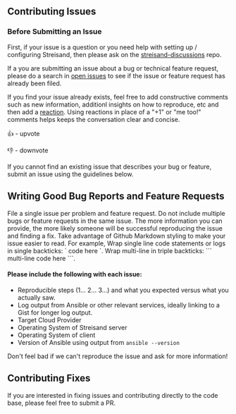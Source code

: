 ## Contributing Issues

### Before Submitting an Issue
First, if your issue is a question or you need help with setting up / configuring Streisand, then please ask on the [streisand-discussions](https://github.com/jlund/streisand-discussions/) repo.

If a you are submitting an issue about a bug or technical feature request, please do a search in [open issues](https://github.com/jlund/streisand/issues) to see if the issue or feature request has already been filed.

If you find your issue already exists, feel free to add constructive comments such as new information, additionl insights on how to reproduce, etc and then add a [reaction](https://github.com/blog/2119-add-reactions-to-pull-requests-issues-and-comments). Using reactions in place of a "+1" or "me too!" comments helps keeps the conversation clear and concise.

👍 - upvote

👎 - downvote

If you cannot find an existing issue that describes your bug or feature, submit an issue using the guidelines below.

## Writing Good Bug Reports and Feature Requests

File a single issue per problem and feature request. Do not include multiple bugs or feature requests in the same issue.
The more information you can provide, the more likely someone will be successful reproducing the issue and finding a fix. 
Take advantage of Github Markdown styling to make your issue easier to read. For example, Wrap single line code statements or logs in single backticks: \` code here \`. Wrap multi-line in triple backticks: \``` multi-line code here \```. 

#### Please include the following with each issue:

* Reproducible steps (1... 2... 3...) and what you expected versus what you actually saw.
* Log output from Ansible or other relevant services, ideally linking to a Gist for longer log output.
* Target Cloud Provider
* Operating System of Streisand server 
* Operating System of client
* Version of Ansible using output from `ansible --version` 

Don't feel bad if we can't reproduce the issue and ask for more information!

## Contributing Fixes
If you are interested in fixing issues and contributing directly to the code base, please feel free to submit a PR.
